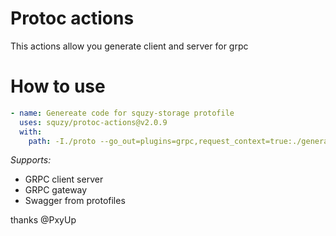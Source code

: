 # Protoc actions

This actions allow you generate client and server for grpc

# How to use

```yml
- name: Genereate code for squzy-storage protofile
  uses: squzy/protoc-actions@v2.0.9
  with:
    path: -I./proto --go_out=plugins=grpc,request_context=true:./generated proto/squzy-storage-proto/v1/service.proto
```

*Supports:*
- GRPC client server
- GRPC gateway
- Swagger from protofiles

thanks @PxyUp
